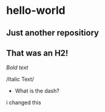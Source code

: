 # hello-world
Just another repositiory
---

## That was an H2!


*Bold text*

/Italic Text/

- What is the dash?


i changed this


